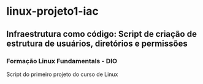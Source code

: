 # linux-projeto1-iac
## Infraestrutura como código: Script de criação de estrutura de usuários, diretórios e permissões
### Formação Linux Fundamentals - DIO
Script do primeiro projeto do curso de Linux


